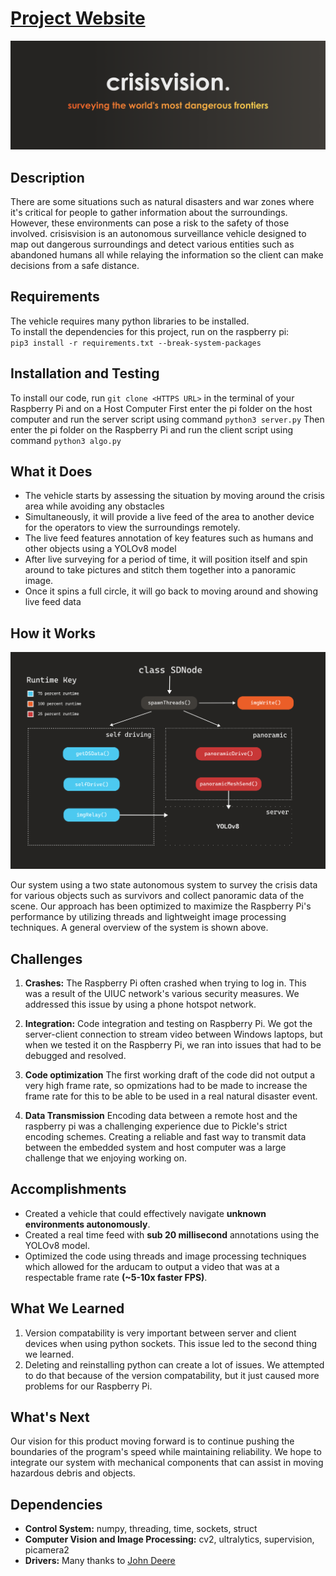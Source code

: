 # [Project Website](https://crisis-vision.vercel.app/)

![Banner](banner.png)

## Description

There are some situations such as natural disasters and war zones where it's critical for people to gather information about the surroundings. However, these environments can pose a risk to the safety of those involved. crisisvision is an autonomous surveillance vehicle designed to map out dangerous surroundings and detect various entities such as abandoned humans all while relaying the information so the client can make decisions from a safe distance.


## Requirements

The vehicle requires many python libraries to be installed.  
To install the dependencies for this project, run on the raspberry pi:  
`pip3 install -r requirements.txt --break-system-packages`

## Installation and Testing

To install our code, run `git clone <HTTPS URL>` in the terminal of your Raspberry Pi and on a Host Computer
First enter the pi folder on the host computer and run the server script using command `python3 server.py`
Then enter the pi folder on the Raspberry Pi and run the client script using command `python3 algo.py`

## What it Does

* The vehicle starts by assessing the situation by moving around the crisis area while avoiding any obstacles
* Simultaneously, it will provide a live feed of the area to another device for the operators to view the surroundings remotely.
* The live feed features annotation of key features such as humans and other objects using a YOLOv8 model
* After live surveying for a period of time, it will position itself and spin around to take pictures and stitch them together into a panoramic image.
* Once it spins a full circle, it will go back to moving around and showing live feed data

## How it Works

![System Diagram](hackilflow.png)

Our system using a two state autonomous system to survey the crisis data for various objects such as survivors and collect panoramic data of the scene. Our approach has been optimized to maximize the Raspberry Pi's performance by utilizing threads and lightweight image processing techniques. A general overview of the system is shown above.

## Challenges

1) **Crashes:** The Raspberry Pi often crashed when trying to log in. This was a result of the UIUC network's various security measures. We addressed this issue by using a phone hotspot network. 

2) **Integration:** Code integration and testing on Raspberry Pi. We got the server-client connection to stream video between Windows laptops, but when we tested it on the Raspberry Pi, we ran into issues that had to be debugged and resolved.

3) **Code optimization** The first working draft of the code did not output a very high frame rate, so opmizations had to be made to increase the frame rate for this to be able to be used in a real natural disaster event.

4) **Data Transmission** Encoding data between a remote host and the raspberry pi was a challenging experience due to Pickle's strict encoding schemes. Creating a reliable and fast way to transmit data between the embedded system and host computer was a large challenge that we enjoying working on.

## Accomplishments

* Created a vehicle that could effectively navigate **unknown environments autonomously**.
* Created a real time feed with **sub 20 millisecond** annotations using the YOLOv8 model.
* Optimized the code using threads and image processing techniques which allowed for the arducam to output a video that was at a respectable frame rate **(~5-10x faster FPS)**. 

## What We Learned

1) Version compatability is very important between server and client devices when using python sockets. This issue led to the second thing we learned.
2) Deleting and reinstalling python can create a lot of issues. We attempted to do that because of the version compatability, but it just caused more problems for our Raspberry Pi. 

## What's Next
Our vision for this product moving forward is to continue pushing the boundaries of the program's speed while maintaining reliability. We hope to integrate our system with mechanical components that can assist in moving hazardous debris and objects.

## Dependencies

* **Control System:** numpy, threading, time, sockets, struct
* **Computer Vision and Image Processing:** cv2, ultralytics, supervision, picamera2
* **Drivers:** Many thanks to [John Deere](https://github.com/jameskabbes/HackIllinois2024/tree/main)
